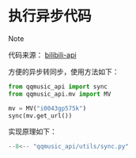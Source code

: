 # 执行异步代码

> [!NOTE]
> 代码来源： [bilibili-api](https://github.com/Nemo2011/bilibili-api)

方便的异步转同步，使用方法如下：

```python
from qqmusic_api import sync
from qqmusic_api.mv import MV

mv = MV("i0043gp575k")
sync(mv.get_url())
```

实现原理如下：

```python
--8<-- "qqmusic_api/utils/sync.py"
```
